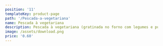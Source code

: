 ```yaml
---
position: '11'
templateKey: product-page
path: '/Pescada-a-vegetariana'
name: Pescada à vegetariana
description: Pescada à vegetariana (gratinada no forno com legumes e puré)
image: /assets/download.png
price: '0.60'
---
```


